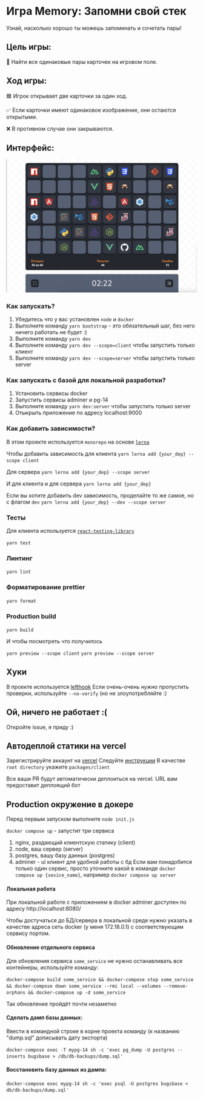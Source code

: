 # Игра Memory: Запомни свой стек
Узнай, насколько хорошо ты можешь запоминать и сочетать пары!

## Цель игры:
🔎 Найти все одинаковые пары карточек на игровом поле.

## Ход игры:

🟦 Игрок открывает две карточки за один ход.

✅ Если карточки имеют одинаковое изображение, они остаются открытыми.

❌ В противном случае они закрываются.

## Интерфейс:

![screenshot](memory-game-interface.png)

### Как запускать?

1. Убедитесь что у вас установлен `node` и `docker`
2. Выполните команду `yarn bootstrap` - это обязательный шаг, без него ничего работать не будет :)
3. Выполните команду `yarn dev`
4. Выполните команду `yarn dev --scope=client` чтобы запустить только клиент
5. Выполните команду `yarn dev --scope=server` чтобы запустить только server

### Как запускать с базой для локальной разработки?

1. Установить сервисы docker
2. Запустить сервисы adminer и pg-14
3. Выполните команду `yarn dev:server` чтобы запустить только server
4. Отыкрыть приложение по адресу localhost:9000

### Как добавить зависимости?
В этом проекте используется `monorepo` на основе [`lerna`](https://github.com/lerna/lerna)

Чтобы добавить зависимость для клиента
```yarn lerna add {your_dep} --scope client```

Для сервера
```yarn lerna add {your_dep} --scope server```

И для клиента и для сервера
```yarn lerna add {your_dep}```


Если вы хотите добавить dev зависимость, проделайте то же самое, но с флагом `dev`
```yarn lerna add {your_dep} --dev --scope server```


### Тесты

Для клиента используется [`react-testing-library`](https://testing-library.com/docs/react-testing-library/intro/)

```yarn test```

### Линтинг

```yarn lint```

### Форматирование prettier

```yarn format```

### Production build

```yarn build```

И чтобы посмотреть что получилось


`yarn preview --scope client`
`yarn preview --scope server`

## Хуки
В проекте используется [lefthook](https://github.com/evilmartians/lefthook)
Если очень-очень нужно пропустить проверки, используйте `--no-verify` (но не злоупотребляйте :)

## Ой, ничего не работает :(

Откройте issue, я приду :)

## Автодеплой статики на vercel
Зарегистрируйте аккаунт на [vercel](https://vercel.com/)
Следуйте [инструкции](https://vitejs.dev/guide/static-deploy.html#vercel-for-git)
В качестве `root directory` укажите `packages/client`

Все ваши PR будут автоматически деплоиться на vercel. URL вам предоставит деплоящий бот

## Production окружение в докере
Перед первым запуском выполните `node init.js`


`docker compose up` - запустит три сервиса
1. nginx, раздающий клиентскую статику (client)
2. node, ваш сервер (server)
3. postgres, вашу базу данных (postgres)
4. adminer - ui клиент для удобной работы с бд
Если вам понадобится только один сервис, просто уточните какой в команде
`docker compose up {sevice_name}`, например `docker compose up server`

#### Локальная работа
При локальной работе с приложением в docker adminer доступен по адресу http://localhost:8080/

Чтобы достучаться до БД/сервера в локальной среде нужно указать в качестве адреса сеть docker (у меня 172.18.0.1) с соответствующим сервису портом.

#### Обновление отдельного сервиса
Для обновления сервиса `some_service` не нужно останавливать все контейнеры,
используйте команду:

`docker-compose build some_service &&
docker-compose stop some_service &&
docker-compose down some_service --rmi local --volumes --remove-orphans &&
docker-compose up -d some_service`

Так обновление пройдёт почти незаметно

#### Сделать дамп базы данных:

Ввести в командной строке в корне проекта команду
(к названию "dump.sql" дописывать дату экспорта)

`docker-compose exec -T mypg-14 sh -c 'exec pg_dump -U postgres --inserts bugsbase > /db/db-backups/dump.sql'`

#### Восстановить базу данных из дампа:

`docker-compose exec mypg-14 sh -c 'exec psql -U postgres bugsbase < db/db-backups/dump.sql'`